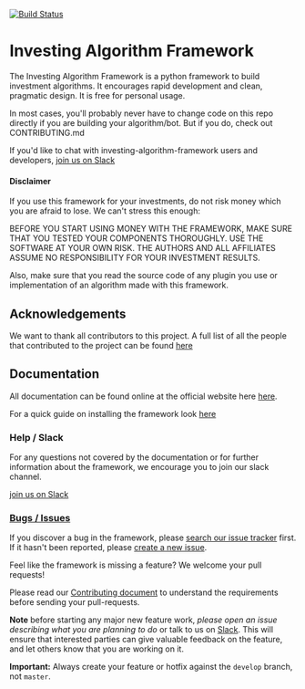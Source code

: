 [![Build Status](https://travis-ci.org/investing-algorithms/investing-algorithm-framework.svg?branch=master)](https://travis-ci.org/investing-algorithms/investing-algorithm-framework)

# Investing Algorithm Framework

The Investing Algorithm Framework is a python framework to build investment algorithms. It encourages rapid development and clean,
pragmatic design. It is free for personal usage.

In most cases, you'll probably never have to change code on this repo directly if you are building your algorithm/bot. But if you do, check out CONTRIBUTING.md

If you'd like to chat with investing-algorithm-framework users and developers, [join us on Slack](https://inv-algo-framework.slack.com)

#### Disclaimer
If you use this framework for your investments, do not risk money which you are afraid to lose. We can't stress this
enough:

BEFORE YOU START USING MONEY WITH THE FRAMEWORK, MAKE SURE THAT YOU TESTED YOUR COMPONENTS THOROUGHLY. USE THE SOFTWARE AT
YOUR OWN RISK. THE AUTHORS AND ALL AFFILIATES ASSUME NO RESPONSIBILITY FOR YOUR INVESTMENT RESULTS.

Also, make sure that you read the source code of any plugin you use or implementation of an algorithm made with this
framework.

## Acknowledgements
We want to thank all contributors to this project. A full list of all the people that contributed to the project can be
found [here](https://github.com/investing-algorithms/investing-algorithm-framework/blob/master/docs/AUTHORS.md)


## Documentation
All documentation can be found online at the official website here [here](https://investing-algorithm-framework.com).

For a quick guide on installing the framework look [here](https://github.com/investing-algorithms/investing-algorithm-framework/blob/master/docs/INSTALL.md)

### Help / Slack

For any questions not covered by the documentation or for further
information about the framework, we encourage you to join our slack channel.

[join us on Slack](https://inv-algo-framework.slack.com)

### [Bugs / Issues](https://github.com/investing-algorithms/investing-algorithm-framework/issues?q=is%3Aissue)

If you discover a bug in the framework, please [search our issue tracker](https://github.com/investing-algorithms/investing-algorithm-framework/issues?q=is%3Aissue)
first. If it hasn't been reported, please [create a new issue](https://github.com/investing-algorithms/investing-algorithm-framework/issues/new).

Feel like the framework is missing a feature? We welcome your pull requests!

Please read our [Contributing document](https://github.com/investing-algorithms/investing-algorithm-framework/blob/master/docs/CONTRIBUTING.md)
to understand the requirements before sending your pull-requests.

**Note** before starting any major new feature work, *please open an issue describing what you are planning to do* or talk to us on [Slack](https://join.slack.com/t/investingbots/shared_invite/enQtODgwNTg3MzA2MjYyLTdiZjczZDRlNWJjNDdmYThiMGE0MzFhOTg4Y2E0NzQ2OTgxYjA1NzU3ZWJiY2JhOTE1ZGJlZGFiNDU3OTAzMDg).
This will ensure that interested parties can give valuable feedback on the feature, and let others know that you are working on it.

**Important:** Always create your feature or hotfix against the `develop` branch, not `master`.
